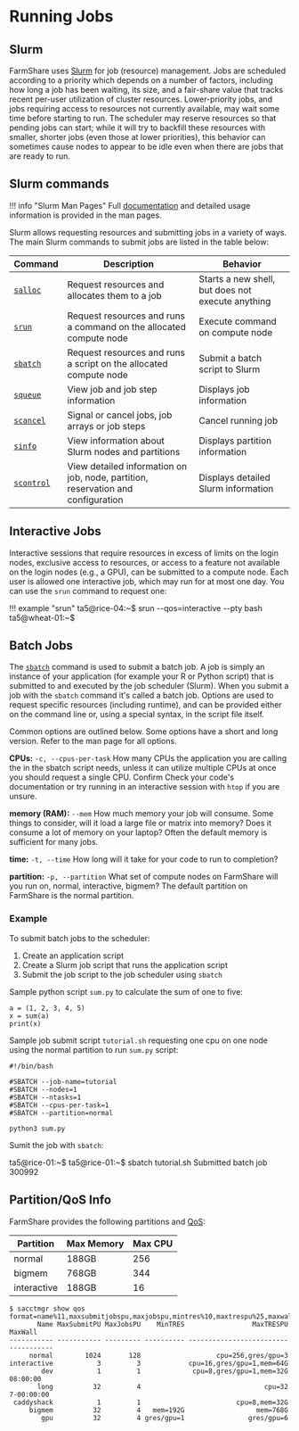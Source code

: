 # Running Jobs

## Slurm

FarmShare uses [Slurm](https://slurm.schedmd.com/) for job (resource) management. Jobs are scheduled according to a priority which depends on a number of factors, including how long a job has been waiting, its size, and a fair-share value that tracks recent per-user utilization of cluster resources. Lower-priority jobs, and jobs requiring access to resources not currently available, may wait some time before starting to run. The scheduler may reserve resources so that pending jobs can start; while it will try to backfill these resources with smaller, shorter jobs (even those at lower priorities), this behavior can sometimes cause nodes to appear to be idle even when there are jobs that are ready to run.

## Slurm commands

!!! info "Slurm Man Pages"
    Full [documentation](https://slurm.schedmd.com/documentation.html) and detailed usage information is provided in the man pages.

Slurm allows requesting resources and submitting jobs in a variety of ways. The
main Slurm commands to submit jobs are listed in the table below:

| Command  | Description | Behavior |
| -------- | ----------- | -------- |
| [`salloc`](https://slurm.schedmd.com/salloc.html) | Request resources and allocates them to a job | Starts a new shell, but does not execute anything |
| [`srun`](https://slurm.schedmd.com/srun.html) | Request resources and runs a command on the allocated compute node | Execute command on compute node |
| [`sbatch`](https://slurm.schedmd.com/sbatch.html) | Request resources and runs a script on the allocated compute node | Submit a batch script to Slurm |
| [`squeue`](https://slurm.schedmd.com/squeue.html) | View job and job step information | Displays job information |
| [`scancel`](https://slurm.schedmd.com/scancel.html) | Signal or cancel jobs, job arrays or job steps | Cancel running job |
| [`sinfo`](https://slurm.schedmd.com/sinfo.html) | View information about Slurm nodes and partitions | Displays partition information |
| [`scontrol`](https://slurm.schedmd.com/scontrol.html) | View detailed information on job, node, partition, reservation and configuration | Displays detailed Slurm information |

## Interactive Jobs

Interactive sessions that require resources in excess of limits on the login nodes, exclusive access to resources, or access to a feature not available on the login nodes (e.g., a GPU), can be submitted to a compute node. Each user is allowed one interactive job, which may run for at most one day. You can use the `srun` command to request one:

!!! example "srun"
    ta5@rice-04:~$ srun --qos=interactive --pty bash
    ta5@wheat-01:~$ 

## Batch Jobs

The [`sbatch`](https://slurm.schedmd.com/sbatch.html) command is used to submit a batch job. A job is simply an instance of your application (for example your R or Python script) that is submitted to and executed by the job scheduler (Slurm). When you submit a job with the `sbatch` command it's called a batch job. Options are used to request specific resources (including runtime), and can be provided either on the command line or, using a special syntax, in the script file itself. 

Common options are outlined below. Some options have a short and long version. Refer to the man page for all options.

**CPUs:** `-c, --cpus-per-task` How many CPUs the application you are calling the in the sbatch script needs, unless it can utilize multiple CPUs at once you should request a single CPU. Confirm Check your code's documentation or try running in an interactive session with `htop` if you are unsure.

**memory (RAM):** `--mem` How much memory your job will consume. Some things to consider, will it load a large file or matrix into memory? Does it consume a lot of memory on your laptop? Often the default memory is sufficient for many jobs.

**time:** `-t, --time` How long will it take for your code to run to completion?

**partition:** `-p, --partition` What set of compute nodes on FarmShare will you run on, normal, interactive, bigmem? The default partition on FarmShare is the normal partition.

### Example

To submit batch jobs to the scheduler:

1. Create an application script 
2. Create a Slurm job script that runs the application script
3. Submit the job script to the job scheduler using `sbatch`

Sample python script `sum.py` to calculate the sum of one to five:

``` shell
a = (1, 2, 3, 4, 5)
x = sum(a)
print(x)
```

Sample job submit script `tutorial.sh` requesting one cpu on one node using the normal partition to run `sum.py` script:

``` shell
#!/bin/bash

#SBATCH --job-name=tutorial
#SBATCH --nodes=1
#SBATCH --ntasks=1
#SBATCH --cpus-per-task=1
#SBATCH --partition=normal

python3 sum.py
```

Sumit the job with `sbatch`:

ta5@rice-01:~$ 
ta5@rice-01:~$ sbatch tutorial.sh
Submitted batch job 300992

## Partition/QoS Info

FarmShare provides the following partitions and [QoS](https://slurm.schedmd.com/qos.html):

| Partition | Max Memory | Max CPU |
| -------- | ----------- | -------- |
| normal | 188GB | 256 |
| bigmem | 768GB | 344 |
| interactive | 188GB | 16 |


``` shell
$ sacctmgr show qos format=name%11,maxsubmitjobspu,maxjobspu,mintres%10,maxtrespu%25,maxwall
       Name MaxSubmitPU MaxJobsPU    MinTRES                 MaxTRESPU     MaxWall 
----------- ----------- --------- ---------- ------------------------- ----------- 
     normal        1024       128                   cpu=256,gres/gpu=3             
interactive           3         3            cpu=16,gres/gpu=1,mem=64G             
        dev           1         1             cpu=8,gres/gpu=1,mem=32G    08:00:00 
       long          32         4                               cpu=32  7-00:00:00 
 caddyshack           1         1                        cpu=8,mem=32G             
     bigmem          32         4   mem=192G                  mem=768G             
        gpu          32         4 gres/gpu=1                gres/gpu=6             
```
